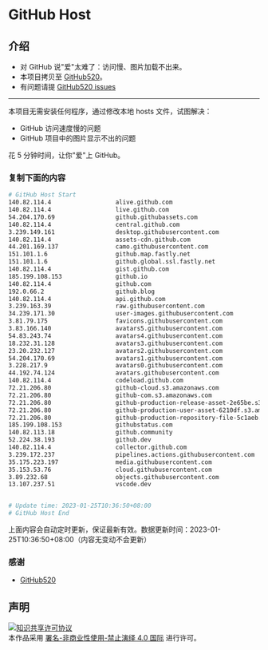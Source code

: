 # GitHub Host
## 介绍
- 对 GitHub 说"爱"太难了：访问慢、图片加载不出来。
- 本项目拷贝至 [GitHub520](https://github.com/521xueweihan/GitHub520)。
- 有问题请提 [GitHub520 issues](https://github.com/521xueweihan/GitHub520/issues/new)

---

本项目无需安装任何程序，通过修改本地 hosts 文件，试图解决：
- GitHub 访问速度慢的问题
- GitHub 项目中的图片显示不出的问题

花 5 分钟时间，让你"爱"上 GitHub。

### 复制下面的内容
```bash
# GitHub Host Start
140.82.114.4                  alive.github.com
140.82.114.4                  live.github.com
54.204.170.69                 github.githubassets.com
140.82.114.4                  central.github.com
3.239.149.161                 desktop.githubusercontent.com
140.82.114.4                  assets-cdn.github.com
44.201.169.137                camo.githubusercontent.com
151.101.1.6                   github.map.fastly.net
151.101.1.6                   github.global.ssl.fastly.net
140.82.114.4                  gist.github.com
185.199.108.153               github.io
140.82.114.4                  github.com
192.0.66.2                    github.blog
140.82.114.4                  api.github.com
3.239.163.39                  raw.githubusercontent.com
34.239.171.30                 user-images.githubusercontent.com
3.81.79.175                   favicons.githubusercontent.com
3.83.166.140                  avatars5.githubusercontent.com
54.83.243.74                  avatars4.githubusercontent.com
18.232.31.128                 avatars3.githubusercontent.com
23.20.232.127                 avatars2.githubusercontent.com
54.204.170.69                 avatars1.githubusercontent.com
3.228.217.9                   avatars0.githubusercontent.com
44.192.74.124                 avatars.githubusercontent.com
140.82.114.4                  codeload.github.com
72.21.206.80                  github-cloud.s3.amazonaws.com
72.21.206.80                  github-com.s3.amazonaws.com
72.21.206.80                  github-production-release-asset-2e65be.s3.amazonaws.com
72.21.206.80                  github-production-user-asset-6210df.s3.amazonaws.com
72.21.206.80                  github-production-repository-file-5c1aeb.s3.amazonaws.com
185.199.108.153               githubstatus.com
140.82.113.18                 github.community
52.224.38.193                 github.dev
140.82.114.4                  collector.github.com
3.239.172.237                 pipelines.actions.githubusercontent.com
35.175.223.197                media.githubusercontent.com
35.153.53.76                  cloud.githubusercontent.com
3.89.232.68                   objects.githubusercontent.com
13.107.237.51                 vscode.dev


# Update time: 2023-01-25T10:36:50+08:00
# GitHub Host End

```
上面内容会自动定时更新，保证最新有效。数据更新时间：2023-01-25T10:36:50+08:00（内容无变动不会更新）

### 感谢

- [GitHub520](https://github.com/521xueweihan/GitHub520)

## 声明
<a rel="license" href="https://creativecommons.org/licenses/by-nc-nd/4.0/deed.zh"><img alt="知识共享许可协议" style="border-width: 0" src="https://licensebuttons.net/l/by-nc-nd/4.0/88x31.png"></a><br>本作品采用 <a rel="license" href="https://creativecommons.org/licenses/by-nc-nd/4.0/deed.zh">署名-非商业性使用-禁止演绎 4.0 国际</a> 进行许可。